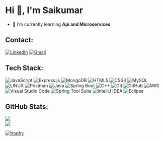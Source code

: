 # Hi 👋, I'm Saikumar

<!-- [![](https://visitcount.itsvg.in/api?id=Sk1458&icon=0&color=0)](https://visitcount.itsvg.in) -->

- 🌱 I’m currently learning **Api and Microservices**

## Contact:
[![LinkedIn](https://img.shields.io/badge/LinkedIn-%230077B5.svg?logo=linkedin&logoColor=white)](https://www.linkedin.com/in/saikumar-voddepally/) [![Gmail](https://img.shields.io/badge/Gmail-%23EA4335.svg?logo=gmail&logoColor=white)](mailto:vsaikumar5117@gmail.com)

## Tech Stack:
![JavaScript](https://img.shields.io/badge/javascript-%23323330.svg?style=for-the-badge&logo=javascript&logoColor=%23F7DF1E) 
![Express.js](https://img.shields.io/badge/express.js-%23404d59.svg?style=for-the-badge&logo=express&logoColor=%2361DAFB) 
![MongoDB](https://img.shields.io/badge/MongoDB-%234ea94b.svg?style=for-the-badge&logo=mongodb&logoColor=white) 
![HTML5](https://img.shields.io/badge/html5-%23E34F26.svg?style=for-the-badge&logo=html5&logoColor=white) 
![CSS3](https://img.shields.io/badge/css3-%231572B6.svg?style=for-the-badge&logo=css3&logoColor=white) 
![MySQL](https://img.shields.io/badge/mysql-%2300f.svg?style=for-the-badge&logo=mysql&logoColor=white) 
![LINUX](https://img.shields.io/badge/Linux-FCC624?style=for-the-badge&logo=linux&logoColor=black) 
![Postman](https://img.shields.io/badge/Postman-FF6C37?style=for-the-badge&logo=postman&logoColor=white)
![Java](https://img.shields.io/badge/java-%23ED8B00.svg?style=for-the-badge&logo=java&logoColor=white) 
![Spring Boot](https://img.shields.io/badge/Spring%20Boot-%236DB33F.svg?style=for-the-badge&logo=springboot&logoColor=white)
![C++](https://img.shields.io/badge/cplusplus-%2300599C.svg?style=for-the-badge&logo=cplusplus&logoColor=white) 
![Git](https://img.shields.io/badge/git-%23F05032.svg?style=for-the-badge&logo=git&logoColor=white) 
![GitHub](https://img.shields.io/badge/github-%23181717.svg?style=for-the-badge&logo=github&logoColor=white) 
![AWS](https://img.shields.io/badge/Amazon%20AWS-%23232F7E.svg?style=for-the-badge&logo=amazonaws&logoColor=white)
![Visual Studio Code](https://img.shields.io/badge/Visual%20Studio%20Code-%23007ACC.svg?style=for-the-badge&logo=visual-studio-code&logoColor=white) 
![Spring Tool Suite](https://img.shields.io/badge/Spring%20Tool%20Suite-%236DB33F.svg?style=for-the-badge&logo=spring&logoColor=white) 
![IntelliJ IDEA](https://img.shields.io/badge/IntelliJ%20IDEA-%23000000.svg?style=for-the-badge&logo=intellijidea&logoColor=white) 
![Eclipse](https://img.shields.io/badge/Eclipse-%234B8BBE.svg?style=for-the-badge&logo=eclipse&logoColor=white)


## GitHub Stats:
![](https://github-readme-stats.vercel.app/api?username=Sk1458&theme=neon&hide_border=false&include_all_commits=true&count_private=false)<br/>
![](https://github-readme-streak-stats.herokuapp.com/?user=Sk1458&theme=neon&hide_border=false)<br/>
<!-- ![](https://github-readme-stats.vercel.app/api/top-langs/?username=Sk1458&theme=dark&hide_border=false&include_all_commits=false&count_private=false&layout=compact)<br/><br/> -->

<!-- <p align="left"> <a href="https://github.com/ryo-ma/github-profile-trophy"><img src="https://github-profile-trophy.vercel.app/?username=sk1458" alt="sk1458" /></a> </p> -->
<!-- [![trophy](https://github-profile-trophy.vercel.app/?username=Sk1458&theme=onedark)](https://github.com/ryo-ma/github-profile-trophy) -->
[![trophy](https://github-profile-trophy.vercel.app/?username=Sk1458&theme=onedark&row=1&column=3&margin-w=15&margin-h=15&no-frame=true&no-bg=true)](https://github.com/ryo-ma/github-profile-trophy)


